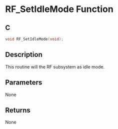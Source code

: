 # RF_SetIdleMode Function

## C

```c
void RF_SetIdleMode(void);
```

## Description

 This routine will the RF subsystem as idle mode.

## Parameters

 None  

## Returns

 None 

